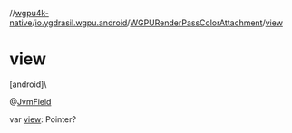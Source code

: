 //[wgpu4k-native](../../../index.md)/[io.ygdrasil.wgpu.android](../index.md)/[WGPURenderPassColorAttachment](index.md)/[view](view.md)

# view

[android]\

@[JvmField](https://kotlinlang.org/api/core/kotlin-stdlib/kotlin.jvm/-jvm-field/index.html)

var [view](view.md): Pointer?